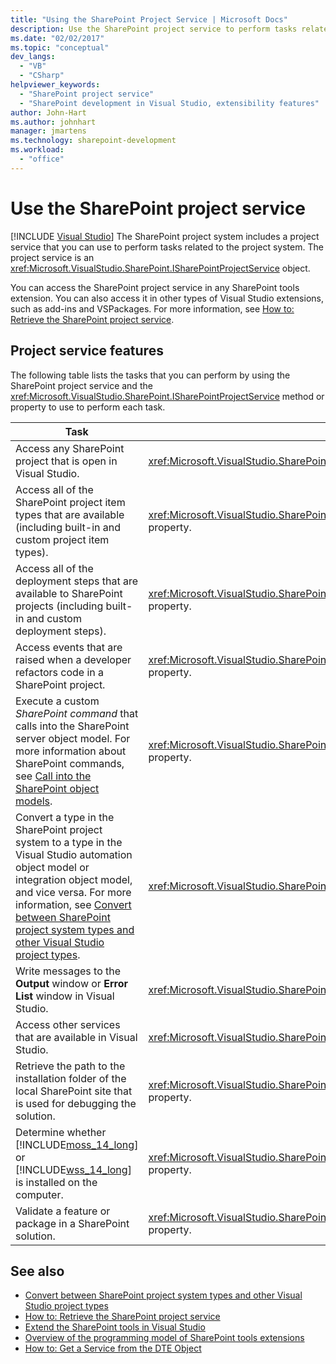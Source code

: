 ```yaml
---
title: "Using the SharePoint Project Service | Microsoft Docs"
description: Use the SharePoint project service to perform tasks related to the project system. View a list of project service features.
ms.date: "02/02/2017"
ms.topic: "conceptual"
dev_langs:
  - "VB"
  - "CSharp"
helpviewer_keywords:
  - "SharePoint project service"
  - "SharePoint development in Visual Studio, extensibility features"
author: John-Hart
ms.author: johnhart
manager: jmartens
ms.technology: sharepoint-development
ms.workload:
  - "office"
---
```

# Use the SharePoint project service

 [!INCLUDE [Visual Studio](~/includes/applies-to-version/vs-windows-only.md)]
  The SharePoint project system includes a project service that you can use to perform tasks related to the project system. The project service is an <xref:Microsoft.VisualStudio.SharePoint.ISharePointProjectService> object.

 You can access the SharePoint project service in any SharePoint tools extension. You can also access it in other types of Visual Studio extensions, such as add-ins and VSPackages. For more information, see [How to: Retrieve the SharePoint project service](../sharepoint/how-to-retrieve-the-sharepoint-project-service.md).

## Project service features
 The following table lists the tasks that you can perform by using the SharePoint project service and the <xref:Microsoft.VisualStudio.SharePoint.ISharePointProjectService> method or property to use to perform each task.

|Task|Member to use|
|----------|-------------------|
|Access any SharePoint project that is open in Visual Studio.|<xref:Microsoft.VisualStudio.SharePoint.ISharePointProjectService.Projects%2A> property.|
|Access all of the SharePoint project item types that are available (including built-in and custom project item types).|<xref:Microsoft.VisualStudio.SharePoint.ISharePointProjectService.ProjectItemTypes%2A> property.|
|Access all of the deployment steps that are available to SharePoint projects (including built-in and custom deployment steps).|<xref:Microsoft.VisualStudio.SharePoint.ISharePointProjectService.DeploymentSteps%2A> property.|
|Access events that are raised when a developer refactors code in a SharePoint project.|<xref:Microsoft.VisualStudio.SharePoint.ISharePointProjectService.CodeRefactoringEvents%2A> property.|
|Execute a custom *SharePoint command* that calls into the SharePoint server object model. For more information about SharePoint commands, see [Call into the SharePoint object models](../sharepoint/calling-into-the-sharepoint-object-models.md).|<xref:Microsoft.VisualStudio.SharePoint.ISharePointProjectService.SharePointConnection%2A> property.|
|Convert a type in the SharePoint project system to a type in the Visual Studio automation object model or integration object model, and vice versa. For more information, see [Convert between SharePoint project system types and other Visual Studio project types](../sharepoint/converting-between-sharepoint-project-system-types-and-other-visual-studio-project-types.md).|<xref:Microsoft.VisualStudio.SharePoint.ISharePointProjectService.Convert%2A> method.|
|Write messages to the **Output** window or **Error List** window in Visual Studio.|<xref:Microsoft.VisualStudio.SharePoint.ISharePointProjectService.Logger%2A> property.|
|Access other services that are available in Visual Studio.|<xref:Microsoft.VisualStudio.SharePoint.ISharePointProjectService.ServiceProvider%2A> property.|
|Retrieve the path to the installation folder of the local SharePoint site that is used for debugging the solution.|<xref:Microsoft.VisualStudio.SharePoint.ISharePointProjectService.SharePointInstallPath%2A> property.|
|Determine whether [!INCLUDE[moss_14_long](../sharepoint/includes/moss-14-long-md.md)] or [!INCLUDE[wss_14_long](../sharepoint/includes/wss-14-long-md.md)] is installed on the computer.|<xref:Microsoft.VisualStudio.SharePoint.ISharePointProjectService.IsSharePointInstalled%2A> property.|
|Validate a feature or package in a SharePoint solution.|<xref:Microsoft.VisualStudio.SharePoint.ISharePointProjectService.PackageValidationProvider%2A> property.|

## See also
- [Convert between SharePoint project system types and other Visual Studio project types](../sharepoint/converting-between-sharepoint-project-system-types-and-other-visual-studio-project-types.md)
- [How to: Retrieve the SharePoint project service](../sharepoint/how-to-retrieve-the-sharepoint-project-service.md)
- [Extend the SharePoint tools in Visual Studio](../sharepoint/extending-the-sharepoint-tools-in-visual-studio.md)
- [Overview of the programming model of SharePoint tools extensions](../sharepoint/overview-of-the-programming-model-of-sharepoint-tools-extensions.md)
- [How to: Get a Service from the DTE Object](/previous-versions/bb166401(v=vs.140))